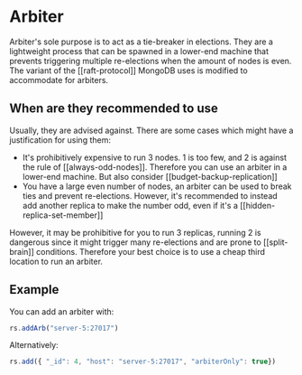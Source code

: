 # Arbiter
Arbiter's sole purpose is to act as a tie-breaker in elections. They are a lightweight process that can be spawned in a lower-end machine that prevents triggering multiple re-elections when the amount of nodes is even. The variant of the [[raft-protocol]] MongoDB uses is modified to accommodate for arbiters.

## When are they recommended to use
Usually, they are advised against. There are some cases which might have a justification for using them:

* It's prohibitively expensive to run 3 nodes. 1 is too few, and 2 is against the rule of [[always-odd-nodes]]. Therefore you can use an arbiter in a lower-end machine. But also consider [[budget-backup-replication]]
* You have a large even number of nodes, an arbiter can be used to break ties and prevent re-elections. However, it's recommended to instead add another replica to make the number odd, even if it's a [[hidden-replica-set-member]]

However, it may be prohibitive for you to run 3 replicas, running 2 is dangerous since it might trigger many re-elections and are prone to [[split-brain]] conditions. Therefore your best choice is to use a cheap third location to run an arbiter.

## Example
You can add an arbiter with:

```js
rs.addArb("server-5:27017")
```

Alternatively:

```js
rs.add({ "_id": 4, "host": "server-5:27017", "arbiterOnly": true})
```
